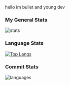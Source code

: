 hello im bullet and young dev
### My General Stats
![stats](https://github-readme-stats.vercel.app/api?username=notbullet&theme=tokyonight&card_width=400&hide_title=true&bg_color=DEG,0d1117,0d1117,8b949e&hide_border=true&show_icons=true&include_all_commits=true&count_private=true)
### Language Stats
[![Top Langs](https://github-readme-stats.vercel.app/api/top-langs/?username=notbullet)](https://github.com/anuraghazra/github-readme-stats)
### Commit Stats
![languages](https://github-readme-streak-stats.herokuapp.com/?user=notbullet&theme=dark)
